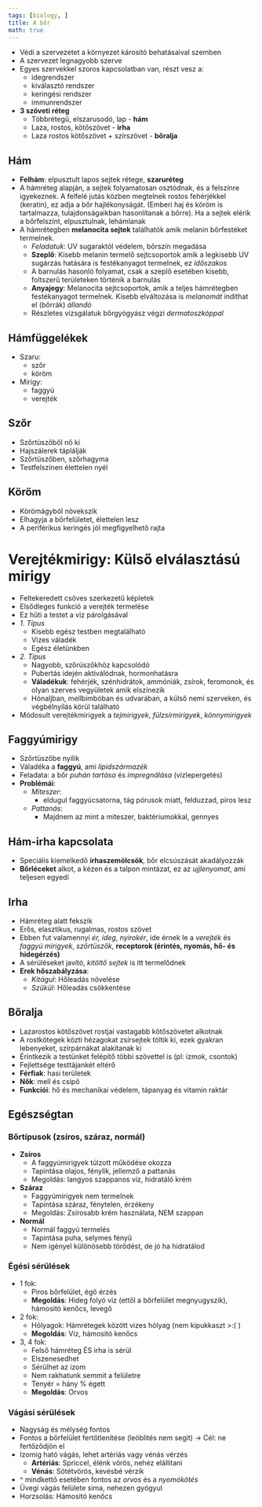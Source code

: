 ```yaml
---
tags: [biology, ] 
title: A bőr
math: true
---
```

- Védi a szervezetet a környezet kárositó behatásaival szemben
- A szervezet legnagyobb szerve
- Egyes szervekkel szoros kapcsolatban van, részt vesz a:
	- idegrendszer
	- kiválasztó rendszer
	- keringési rendszer
	- immunrendszer
- __3 szöveti réteg__
	- Többrétegű, elszarusodó, lap - __hám__
	- Laza, rostos, kötőszövet - __irha__
	- Laza rostos kötőszövet + szírszövet - __bőralja__

## Hám
- __Felhám__: elpusztult lapos sejtek rétege, __szaruréteg__
- A hámréteg alapján, a sejtek folyamatosan osztódnak, és a felszínre igyekeznek. A felfelé jutás közben megtelnek rostos fehérjékkel (keratin), ez adja a bőr hajlékonyságát. (Emberi haj és köröm is tartalmazza, tulajdonságaikban hasonlítanak a bőrre). Ha a sejtek elérik a bőrfelszínt, elpusztulnak, lehámlanak 
- A hámrétegben __melanocita sejtek__ találhatók amik melanin bőrfestéket termelnek.
	- _Feladatuk_: UV sugaraktól védelem, bőrszín megadása
	- __Szeplő__: Kisebb melanin termelő sejtcsoportok amik a legkisebb UV sugárzás hatására is festékanyagot termelnek, ez _időszakos_
	- A barnulás hasonló folyamat, csak a szeplő esetében kisebb, foltszerű területeken történik a barnulás
	- __Anyajegy__: Melanocita sejtcsoportok, amik a teljes hámrétegben festékanyagot termelnek. Kisebb elváltozása is _melanomát_ indíthat el (bőrrák) _állandó_
	- Részletes vizsgálatuk bőrgyógyász végzi _dermatoszkóppal_

## Hámfüggelékek
- Szaru:
	- szőr
	- köröm
- Mirigy:
	- faggyú
	- verejték

## Szőr
- Szőrtüszőből nő ki
- Hajszálerek táplálják
- Szőrtüszőben, szőrhagyma
- Testfelszínen élettelen nyél

## Köröm
- Körömágyból növekszik
- Elhagyja a bőrfelületet, élettelen lesz
- A periférikus keringés jól megfigyelhető rajta

# Verejtékmirigy: Külső elválasztású mirigy
- Feltekeredett csöves szerkezetű képletek
- Elsődleges funkció a verejték termelése
- Ez hűti a testet a viz párolgásával
- _1. Típus_
	- Kisebb egész testben megtalálható
	- Vizes váladék
	- Egész életünkben 
- _2. Típus_
	- Nagyobb, szőrüszőkhöz kapcsolódó
	- Pubertás idején aktiválódnak, hormonhatásra
	- __Váladékuk__: fehérjék, szénhidrátok, ammóniák, zsírok, feromonok, és olyan szerves vegyületek amik elszínezik
	- Hónaljban, mellbimbóban és udvarában, a külső nemi szerveken, és végbélnyílás körül található
- Módosult verejtékmirigyek a _tejmirigyek_, _fülzsírmirigyek_, _könnymirigyek_

## Faggyúmirigy
- Szőrtüszőbe nyílik
- Váladéka a __faggyú__, ami _lipidszármazék_
- Feladata: a bőr _puhán tartása_ és _impregnálása_ (vízlepergetés)
- __Problémái__:
	- _Miteszer_:
		- eldugul faggyúcsatorna, tág pórusok miatt, felduzzad, piros lesz
	- _Pattanás_: 
		- Majdnem az mint a miteszer, baktériumokkal, gennyes

## Hám-irha kapcsolata
- Speciális kiemelkedő __irhaszemölcsök__, bőr elcsúszását akadályozzák
- __Bőrléceket__ alkot, a kézen és a talpon mintázat, ez az _ujjlenyomat_, ami teljesen egyedi

## Irha
- Hámréteg alatt fekszik
- Erős, elasztikus, rugalmas, rostos szövet
- Ebben fut valamennyi _ér, ideg, nyirokér_, ide érnek le a _verejték_ és _faggyú mirigyek_, _szőrtüszők_, __receptorok (érintés, nyomás, hő- és hidegérzés)__
- A sérüléseket javító, _kitöltő sejtek_ is itt termelődnek
- __Erek hőszabályzása__: 
	- _Kitágul_: Hőleadás növelése
	- _Szűkül_: Hőleadás csökkentése

## Bőralja
- Lazarostos kötőszövet rostjai vastagabb kötőszövetet alkotnak
- A rostkötegek közti hézagokat zsírsejtek töltik ki, ezek gyakran lebenyeket, szírpárnákat alakítanak ki
- Érintkezik a testünket felépítő többi szövettel is (pl: izmok, csontok)
- Fejlettsége testtájankét eltérő
- __Férfiak__: hasi területek
- __Nők__: mell és csipő
- __Funkciói__: hő és mechanikai védelem, tápanyag és vitamin raktár

## Egészségtan
### Bőrtípusok (zsíros, száraz, normál)
- __Zsíros__
	- A faggyúmirigyek túlzott működése okozza
	- Tapintása olajos, fénylik, jellemző a pattanás
	- Megoldás: langyos szappanos viz, hidratáló krém
- __Száraz__
	- Faggyúmirigyek nem termelnek
	- Tapintása száraz, fénytelen, érzékeny
	- Megoldás: Zsírosabb krém használata, NEM szappan
- __Normál__
	- Normál faggyú termelés
	- Tapintása puha, selymes fényű
	- Nem igényel különösebb törődést, de jó ha hidratálod

### Égési sérülések
- 1 fok:
	- Piros bőrfelület, égő érzés
	- __Megoldás__: Hideg folyó viz (ettől a bőrfelület megnyugyszik), hámositó kenőcs, levegő
- 2 fok: 
	- Hólyagok: Hámrétegek között vizes hólyag (nem kipukkaszt >:(   ) 
	- __Megoldás__: Viz, hámositó kenőcs 
- 3, 4 fok:
	- Felső hámréteg ÉS irha is sérül
	- Elszenesedhet
	- Sérülhet az izom
	- Nem rakhatunk semmit a felületre
	- Tenyér = hány % égett
	- __Megoldás__: Orvos

### Vágási sérülések
- Nagyság és mélység fontos
- Fontos a bőrfelület fertőtlenítése (leöblités nem segit) -> Cél: ne fertőződjön el
- Izomig ható vágás, lehet artériás vagy vénás vérzés
	- __Artériás__: Spriccel, élénk vörös, nehéz elállitani
	- __Vénás__: Sötétvörös, kevésbé vérzik
- ^ mindkettő esetében fontos az _orvos_ és a _nyomókötés_
- Üvegi vágás felülete sima, nehezen gyógyul
- Horzsolás: Hámositó kenőcs



 